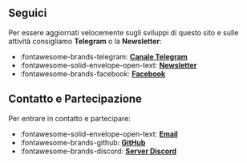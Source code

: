 ## Seguici
Per essere aggiornati velocemente sugli sviluppi di questo sito e sulle attività consigliamo **Telegram** o la **Newsletter**:

<div class="grid cards" markdown>

- :fontawesome-brands-telegram: **[Canale Telegram](https://t.me/ed2042)**  
- :fontawesome-solid-envelope-open-text: **[Newsletter](https://tinyletter.com/2042ed)**  
- :fontawesome-brands-facebook: **[Facebook](https://facebook.com/2042ed)**  

</div>

## Contatto e Partecipazione
Per entrare in contatto e partecipare:

<div class="grid cards" markdown>

- :fontawesome-solid-envelope-open-text: **[Email](mailto:stefano.cecere@gmail.com)**  
- :fontawesome-brands-github: **[GitHub](https://github.com/2042ed)**  
- :fontawesome-brands-discord: **[Server Discord](https://discord.gg/VUjgGtDgAh)**  

</div>

